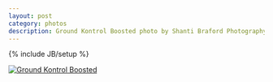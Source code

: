 ```yaml
---
layout: post
category: photos
description: Ground Kontrol Boosted photo by Shanti Braford Photography
---
```

{% include JB/setup %}

<a href="/photos/choose_your_own_adventafilter/ground_kontrol_boosted.jpg" title="Ground Kontrol Boosted"><img src="/photos/choose_your_own_adventafilter/ground_kontrol_boosted.jpg" alt="Ground Kontrol Boosted" /></a>


